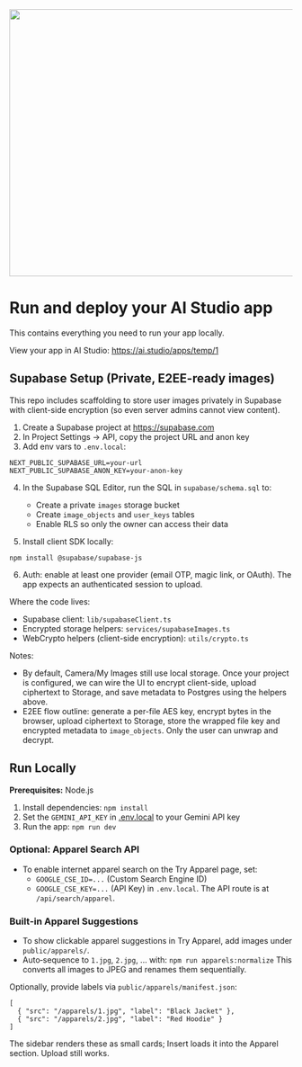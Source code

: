 <div align="center">
<img width="1200" height="475" alt="GHBanner" src="https://github.com/user-attachments/assets/0aa67016-6eaf-458a-adb2-6e31a0763ed6" />
</div>

# Run and deploy your AI Studio app

This contains everything you need to run your app locally.

View your app in AI Studio: https://ai.studio/apps/temp/1

## Supabase Setup (Private, E2EE-ready images)

This repo includes scaffolding to store user images privately in Supabase with client-side encryption (so even server admins cannot view content).

1) Create a Supabase project at https://supabase.com
2) In Project Settings → API, copy the project URL and anon key
3) Add env vars to `.env.local`:

```
NEXT_PUBLIC_SUPABASE_URL=your-url
NEXT_PUBLIC_SUPABASE_ANON_KEY=your-anon-key
```

4) In the Supabase SQL Editor, run the SQL in `supabase/schema.sql` to:
   - Create a private `images` storage bucket
   - Create `image_objects` and `user_keys` tables
   - Enable RLS so only the owner can access their data

5) Install client SDK locally:

```
npm install @supabase/supabase-js
```

6) Auth: enable at least one provider (email OTP, magic link, or OAuth). The app expects an authenticated session to upload.

Where the code lives:
- Supabase client: `lib/supabaseClient.ts`
- Encrypted storage helpers: `services/supabaseImages.ts`
- WebCrypto helpers (client-side encryption): `utils/crypto.ts`

Notes:
- By default, Camera/My Images still use local storage. Once your project is configured, we can wire the UI to encrypt client-side, upload ciphertext to Storage, and save metadata to Postgres using the helpers above.
- E2EE flow outline: generate a per-file AES key, encrypt bytes in the browser, upload ciphertext to Storage, store the wrapped file key and encrypted metadata to `image_objects`. Only the user can unwrap and decrypt.

## Run Locally

**Prerequisites:**  Node.js


1. Install dependencies:
   `npm install`
2. Set the `GEMINI_API_KEY` in [.env.local](.env.local) to your Gemini API key
3. Run the app:
   `npm run dev`

### Optional: Apparel Search API
- To enable internet apparel search on the Try Apparel page, set:
  - `GOOGLE_CSE_ID=...` (Custom Search Engine ID)
  - `GOOGLE_CSE_KEY=...` (API Key)
  in `.env.local`.
  The API route is at `/api/search/apparel`.

### Built‑in Apparel Suggestions
- To show clickable apparel suggestions in Try Apparel, add images under `public/apparels/`.
- Auto‑sequence to `1.jpg`, `2.jpg`, ... with:
  `npm run apparels:normalize`
  This converts all images to JPEG and renames them sequentially.

Optionally, provide labels via `public/apparels/manifest.json`:
```
[
  { "src": "/apparels/1.jpg", "label": "Black Jacket" },
  { "src": "/apparels/2.jpg", "label": "Red Hoodie" }
]
```
The sidebar renders these as small cards; Insert loads it into the Apparel section. Upload still works.
